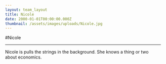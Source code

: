 ```yaml
---
layout: team_layout
title: Nicole
date: 2000-01-01T00:00:00.000Z
thumbnail: /assets/images/uploads/Nicole.jpg
---
```

#Nicole

----

Nicole is pulls the strings in the background. She knows a thing or two about economics.

